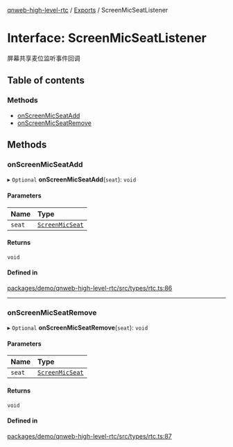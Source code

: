 [qnweb-high-level-rtc](../README.md) / [Exports](../modules.md) / ScreenMicSeatListener

# Interface: ScreenMicSeatListener

屏幕共享麦位监听事件回调

## Table of contents

### Methods

- [onScreenMicSeatAdd](ScreenMicSeatListener.md#onscreenmicseatadd)
- [onScreenMicSeatRemove](ScreenMicSeatListener.md#onscreenmicseatremove)

## Methods

### onScreenMicSeatAdd

▸ `Optional` **onScreenMicSeatAdd**(`seat`): `void`

#### Parameters

| Name | Type |
| :------ | :------ |
| `seat` | [`ScreenMicSeat`](ScreenMicSeat.md) |

#### Returns

`void`

#### Defined in

[packages/demo/qnweb-high-level-rtc/src/types/rtc.ts:86](https://github.com/Spencer17x/solutions/blob/84e2f808/Frontend/front-end-solutions/packages/demo/qnweb-high-level-rtc/src/types/rtc.ts#L86)

___

### onScreenMicSeatRemove

▸ `Optional` **onScreenMicSeatRemove**(`seat`): `void`

#### Parameters

| Name | Type |
| :------ | :------ |
| `seat` | [`ScreenMicSeat`](ScreenMicSeat.md) |

#### Returns

`void`

#### Defined in

[packages/demo/qnweb-high-level-rtc/src/types/rtc.ts:87](https://github.com/Spencer17x/solutions/blob/84e2f808/Frontend/front-end-solutions/packages/demo/qnweb-high-level-rtc/src/types/rtc.ts#L87)
